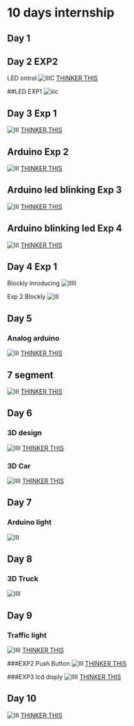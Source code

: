 # 10 days internship

## Day 1

## Day 2 EXP2
LED  ontrol
![IIIC](https://github.com/Divipaul/internship1/blob/main/img/day2exp2%20led%20switch.png)
[THINKER THIS](https://www.tinkercad.com/things/jDuILdGnCSH-led/editel)

##LED EXP1
![iiic](https://github.com/Divipaul/internship1/blob/main/img/day2exp1.png)

## Day 3 Exp 1
![III](https://github.com/Divipaul/internship1/blob/main/img/Screenshot%20from%202023-05-11%2010-45-41.png)
[THINKER THIS](https://www.tinkercad.com/things/1LwvThNP5kr-7408/editel)

## Arduino Exp 2
![III](https://github.com/Divipaul/internship1/blob/main/img/Screenshot%20from%202023-05-11%2011-41-03.png)
[THINKER THIS](https://www.tinkercad.com/things/dSNzYcFv0m5-arduino/editel)

## Arduino led blinking Exp 3
![III](https://github.com/Divipaul/internship1/blob/main/img/Screenshot%20from%202023-05-11%2012-40-11.png)
[THINKER THIS](https://www.tinkercad.com/things/dGK1Sm3SpxL-arduino/editel)

## Arduino blinking led Exp 4
![III](https://github.com/Divipaul/internship1/blob/main/img/Screenshot%20from%202023-05-11%2014-27-13.png)
[THINKER THIS](https://www.tinkercad.com/things/jK7G22GwS4Y-arduino/editel)

## Day 4 Exp 1 
Blockly inroducing
![IIIII](https://github.com/Divipaul/internship1/blob/main/img/Screenshot%20from%202023-05-12%2011-49-09.png)

Exp 2 Blockly
![III](https://github.com/Divipaul/internship1/blob/main/img/Blockly.png)

## Day 5 
### Analog arduino
![III](https://github.com/Divipaul/internship1/blob/main/img/analog.png)
[THINKER THIS](https://www.tinkercad.com/things/0K2eagduYwZ-analog-arduino/editel)

## 7 segment
![III](https://github.com/Divipaul/internship1/blob/main/img/7%20segment%20.png)
[THINKER THIS](https://www.tinkercad.com/things/hiHCs2iLwkm-7-segment/editel)

## Day 6 
### 3D design
![IIII](https://github.com/Divipaul/internship1/blob/main/img/Screenshot%20from%202023-05-16%2010-19-02.png)
[THINKER THIS](https://www.tinkercad.com/things/7abdMHKV9qe-3d/edit)

### 3D Car
![IIII](https://github.com/Divipaul/internship1/blob/main/img/3D%20car.png)
[THINKER THIS](https://www.tinkercad.com/things/84ZpRQHxtYk-3d-car/edit)

## Day 7
### Arduino light 
![III](https://github.com/Divipaul/internship1/blob/main/img/arduino.png)

## Day 8
### 3D Truck
![IIII](https://github.com/divinpaul1234/internship1/blob/main/img/Screenshot%20from%202023-05-20%2013-04-17.png)

## Day 9
### Traffic light
![IIII](https://github.com/divinpaul1234/internship1/blob/main/img/traffic.png)
[THINKER THIS](https://www.tinkercad.com/things/7KXko3bwC19-traffic/editel)

###EXP2 Push Button
![III](https://github.com/divinpaul1234/internship1/blob/main/img/push%20bitton.png)
[THINKER THIS](https://www.tinkercad.com/things/6kR0kdYNAfA-push-button/editel)

###EXP3 lcd disply
![IIII](https://github.com/divinpaul1234/internship1/blob/main/img/LCD%20Disply.png)
[THINKER THIS](https://www.tinkercad.com/things/i9tSsAPVw1U-lcd-disply/editel)

## Day 10
![III](https://github.com/divinpaul1234/internship1/blob/main/img/light.png)
[THINKER THIS](https://www.tinkercad.com/things/3zTMfQNvCe5-automatic-street-lights/editel)

